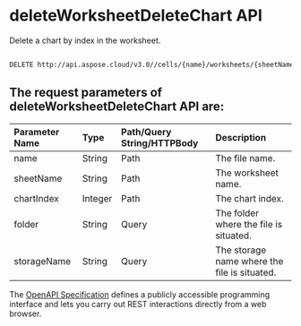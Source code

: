 # **deleteWorksheetDeleteChart API**

Delete a chart by index in the worksheet. 

```bash

DELETE http://api.aspose.cloud/v3.0//cells/{name}/worksheets/{sheetName}/charts/{chartIndex}

```

## The request parameters of **deleteWorksheetDeleteChart** API are: 

| Parameter Name | Type | Path/Query String/HTTPBody | Description | 
| :- | :- | :- |:- | 
|name|String|Path|The file name.|
|sheetName|String|Path|The worksheet name.|
|chartIndex|Integer|Path|The chart index.|
|folder|String|Query|The folder where the file is situated.|
|storageName|String|Query|The storage name where the file is situated.|


The [OpenAPI Specification](https://reference.aspose.cloud/cells/#/ChartsController/DeleteWorksheetDeleteChart) defines a publicly accessible programming interface and lets you carry out REST interactions directly from a web browser.
